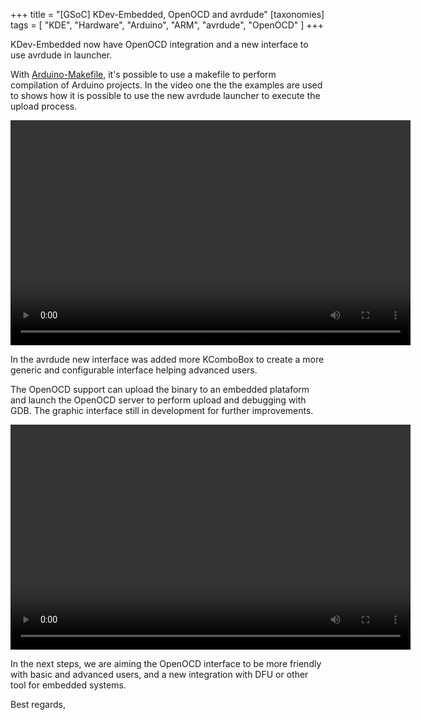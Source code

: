 +++
title = "[GSoC] KDev-Embedded, OpenOCD and avrdude"
[taxonomies]
tags = [ "KDE", "Hardware", "Arduino", "ARM", "avrdude", "OpenOCD" ]
+++

KDev-Embedded  now have OpenOCD integration and a new interface to use avrdude in launcher.

With [Arduino-Makefile](https://github.com/sudar/Arduino-Makefile), it's possible to use a makefile to perform compilation of Arduino projects. In the video one the the examples are used to shows how it is possible to use the new avrdude launcher to execute the upload process.

<!-- more -->

<video width="640" height="360" controls>
  	<source src="/assets/kdev_embedded_openocd/arduino1.mp4" type="video/mp4">
</video>

In the avrdude new interface was added more KComboBox to create a more generic and configurable interface helping advanced users.

The OpenOCD support can upload the binary to an embedded plataform and launch the OpenOCD server to perform upload and debugging with GDB. The graphic interface still in development for further improvements.

<video width="640" height="360" controls>
  	<source src="/assets/kdev_embedded_openocd/lm4f2321.mp4" type="video/mp4">
</video>

In the next steps, we are aiming the OpenOCD interface to be more friendly with basic and advanced users, and a new integration with DFU or other tool for embedded systems.

Best regards,
